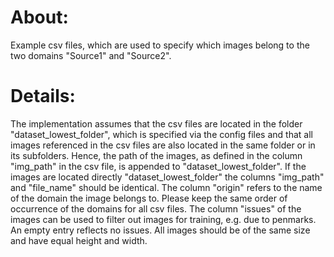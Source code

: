 # About:
Example csv files, which are used to specify which images belong to the two domains "Source1" and "Source2".
# Details:
The implementation assumes that the csv files are located in the folder "dataset_lowest_folder", which is specified 
via the config files and that all images referenced in the csv files are also located in the same folder or in its subfolders.
Hence, the path of the images, as defined in the column "img_path" in the csv file, is appended to "dataset_lowest_folder".
If the images are located directly "dataset_lowest_folder" the columns "img_path" and "file_name" should be identical.
The column "origin" refers to the name of the domain the image belongs to. 
Please keep the same order of occurrence of the domains for all csv files.
The column "issues" of the images can be used to filter out images for training, e.g. due to penmarks. 
An empty entry reflects no issues. All images should be of the same size and have equal height and width.

